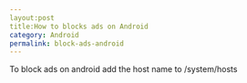 ```yaml
---
layout:post
title:How to blocks ads on Android
category: Android
permalink: block-ads-android
---
```

To block ads on android add the host name to /system/hosts